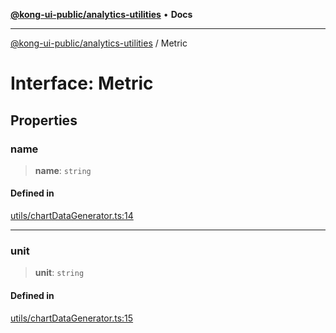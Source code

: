 [**@kong-ui-public/analytics-utilities**](../README.md) • **Docs**

***

[@kong-ui-public/analytics-utilities](../README.md) / Metric

# Interface: Metric

## Properties

### name

> **name**: `string`

#### Defined in

[utils/chartDataGenerator.ts:14](https://github.com/Kong/public-ui-components/blob/main/packages/analytics/analytics-utilities/src/utils/chartDataGenerator.ts#L14)

***

### unit

> **unit**: `string`

#### Defined in

[utils/chartDataGenerator.ts:15](https://github.com/Kong/public-ui-components/blob/main/packages/analytics/analytics-utilities/src/utils/chartDataGenerator.ts#L15)
